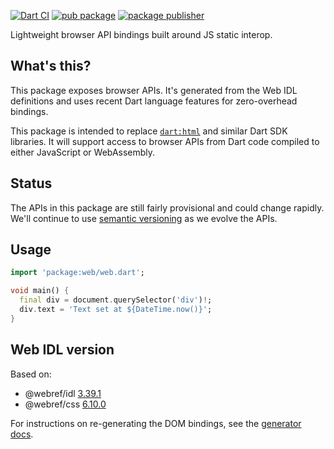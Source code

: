 [![Dart CI](https://github.com/dart-lang/web/actions/workflows/build.yml/badge.svg)](https://github.com/dart-lang/web/actions/workflows/build.yml)
[![pub package](https://img.shields.io/pub/v/web.svg)](https://pub.dev/packages/web)
[![package publisher](https://img.shields.io/pub/publisher/web.svg)](https://pub.dev/packages/web/publisher)

Lightweight browser API bindings built around JS static interop.

## What's this?

This package exposes browser APIs. It's generated from the Web IDL definitions
and uses recent Dart language features for zero-overhead bindings.

This package is intended to replace
[`dart:html`](https://api.dart.dev/stable/dart-html/dart-html-library.html) and
similar Dart SDK libraries. It will support access to browser APIs from Dart
code compiled to either JavaScript or WebAssembly.

## Status

The APIs in this package are still fairly provisional and could change rapidly.
We'll continue to use [semantic versioning](https://semver.org/) as we evolve
the APIs.

## Usage

```dart
import 'package:web/web.dart';

void main() {
  final div = document.querySelector('div')!;
  div.text = 'Text set at ${DateTime.now()}';
}
```

## Web IDL version

Based on:

<!-- START updated by tool/update_bindings.dart. Do not modify by hand -->
- @webref/idl [3.39.1](https://www.npmjs.com/package/@webref/idl/v/3.39.1)
- @webref/css [6.10.0](https://www.npmjs.com/package/@webref/css/v/6.10.0)
<!-- END updated by tool/update_bindings.dart. Do not modify by hand -->

For instructions on re-generating the DOM bindings, see the
[generator docs](tool/generator/README.md).
